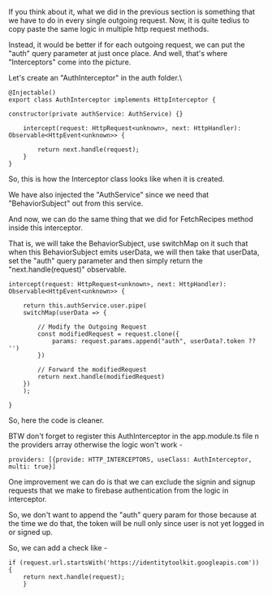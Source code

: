 If you think about it, what we did in the previous section is something that we have to do in every single outgoing request. Now, it is quite tedius to copy paste the same logic in multiple http request methods.

Instead, it would be better if for each outgoing request, we can put the "auth" query parameter at just once place. And well, that's where "Interceptors" come into the picture.

Let's create an "AuthInterceptor" in the auth folder.\

    @Injectable()
    export class AuthInterceptor implements HttpInterceptor {

    constructor(private authService: AuthService) {}

        intercept(request: HttpRequest<unknown>, next: HttpHandler): Observable<HttpEvent<unknown>> {
            
            return next.handle(request);
        }
    }

So, this is how the Interceptor class looks like when it is created.

We have also injected the "AuthService" since we need that "BehaviorSubject" out from this service.

And now, we can do the same thing that we did for FetchRecipes method inside this interceptor.

That is, we will take the BehaviorSubject, use switchMap on it such that when this BehaviorSubject emits userData, we will then take that userData, set the "auth" query parameter and then simply return the "next.handle(request)" observable.

    intercept(request: HttpRequest<unknown>, next: HttpHandler): Observable<HttpEvent<unknown>> {

        return this.authService.user.pipe(
        switchMap(userData => {

            // Modify the Outgoing Request
            const modifiedRequest = request.clone({
                params: request.params.append("auth", userData?.token ?? '')
            })

            // Forward the modifiedRequest
            return next.handle(modifiedRequest)
        })
        );

    }

So, here the code is cleaner. 

BTW don't forget to register this AuthInterceptor in the app.module.ts file n the providers array otherwise the logic won't work - 

    providers: [{provide: HTTP_INTERCEPTORS, useClass: AuthInterceptor, multi: true}]

One improvement we can do is that we can exclude the signin and signup requests that we make to firebase authentication from the logic in interceptor.

So, we don't want to append the "auth" query param for those because at the time we do that, the token will be null only since user is not yet logged in or signed up.

So, we can add a check like -

    if (request.url.startsWith('https://identitytoolkit.googleapis.com')) {
        return next.handle(request);
        }
